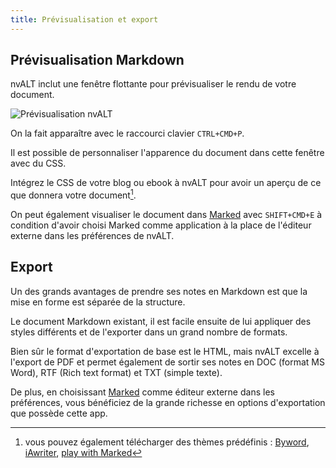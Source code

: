 ```yaml
---
title: Prévisualisation et export
---
```


## Prévisualisation Markdown

nvALT inclut une fenêtre flottante pour prévisualiser le rendu de votre document. 

![Prévisualisation nvALT](https://www.evernote.com/shard/s89/sh/5a820308-00f6-4cea-ba3a-b0f7d43e6882/f117db887cc9a42b9bb88df85ccae21e/deep/0/Capture%20d%E2%80%99e%CC%81cran%202013-04-06%20a%CC%80%2002.33.58.jpg)

On la fait apparaître avec le raccourci clavier `CTRL+CMD+P`.

Il est possible de personnaliser l'apparence du document dans cette fenêtre avec du CSS.

Intégrez le CSS de votre blog ou ebook à nvALT pour avoir un aperçu de ce que donnera votre document[^fn-4].

[^fn-4]: vous pouvez également télécharger des thèmes prédéfinis&nbsp;: [Byword](http://bywordapp.com/extras/index.html), [iAwriter](https://github.com/moritzz/iAWriterCSS), [play with Marked](http://www.candlerblog.com/2012/02/29/marked-as-css-playground/)

On peut également visualiser le document dans [Marked](http://markedapp.com/) avec `SHIFT+CMD+E` à condition d'avoir choisi Marked comme application à la place de l'éditeur externe dans les préférences de nvALT.

## Export

Un des grands avantages de prendre ses notes en Markdown est que la mise en forme est séparée de la structure.

Le document Markdown existant, il est facile ensuite de lui appliquer des styles différents et de l'exporter dans un grand nombre de formats.

Bien sûr le format d'exportation de base est le HTML, mais nvALT excelle à l'export de PDF et permet également de sortir ses notes en DOC (format MS Word), RTF (Rich text format) et TXT (simple texte).

De plus, en choisissant [Marked](http://markedapp.com/) comme éditeur externe dans les préférences, vous bénéficiez de la grande richesse en options d'exportation que possède cette app.
